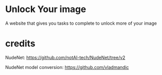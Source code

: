 # Unlock Your image

A website that gives you tasks to complete to unlock more of your image

# credits

NudeNet: https://github.com/notAI-tech/NudeNet/tree/v2

NudeNet model conversion: https://github.com/vladmandic
